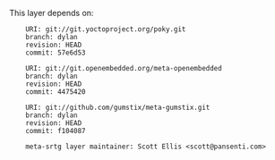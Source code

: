 This layer depends on:

        URI: git://git.yoctoproject.org/poky.git
        branch: dylan
        revision: HEAD
        commit: 57e6d53 

        URI: git://git.openembedded.org/meta-openembedded
        branch: dylan
        revision: HEAD
        commit: 4475420 

        URI: git://github.com/gumstix/meta-gumstix.git
        branch: dylan
        revision: HEAD
        commit: f104087 

        meta-srtg layer maintainer: Scott Ellis <scott@pansenti.com>

